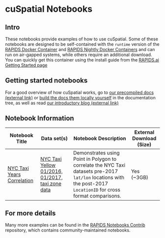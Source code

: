 # cuSpatial Notebooks
## Intro
These notebooks provide examples of how to use cuSpatial.  Some of these notebooks are designed to be self-contained with the `runtime` version of the [RAPIDS Docker Container](https://hub.docker.com/r/rapidsai/rapidsai/) and [RAPIDS Nightly Docker Containers](https://hub.docker.com/r/rapidsai/rapidsai-nightly) and can run on air-gapped systems, while others require an additional download.  You can quickly get this container using the install guide from the [RAPIDS.ai Getting Started page](https://rapids.ai/start.html#get-rapids)

## Getting started notebooks
For a good overview of how cuSpatial works, go to [our precompiled docs (external link)](https://docs.rapids.ai/api/cuspatial/stable/api.html) or [build the docs them locally yourself](../docs/source/) in the
documentation tree, as well as read [our introductory blog (external link)](https://medium.com/rapids-ai/releasing-cuspatial-to-accelerate-geospatial-and-spatiotemporal-processing-b686d8b32a9)

## Notebook Information
Notebook Title | Data set(s) | Notebook Description | External Download (Size)
--- | --- | --- | ---
[NYC Taxi Years Correlation](nyc_taxi_years_correlation.ipynb) | [NYC Taxi Yellow 01/2016, 01/2017, taxi zone data](https://www1.nyc.gov/site/tlc/about/tlc-trip-record-data.page) | Demonstrates using Point in Polygon to correlate the NYC Taxi datasets pre-2017 `lat/lon` locations with the post-2017 `LocationID` for cross format comparisons. | Yes (~3GB)

## For more details
Many more examples can be found in the [RAPIDS Notebooks
Contrib](https://github.com/rapidsai/notebooks-contrib) repository,
which contains community-maintained notebooks.

